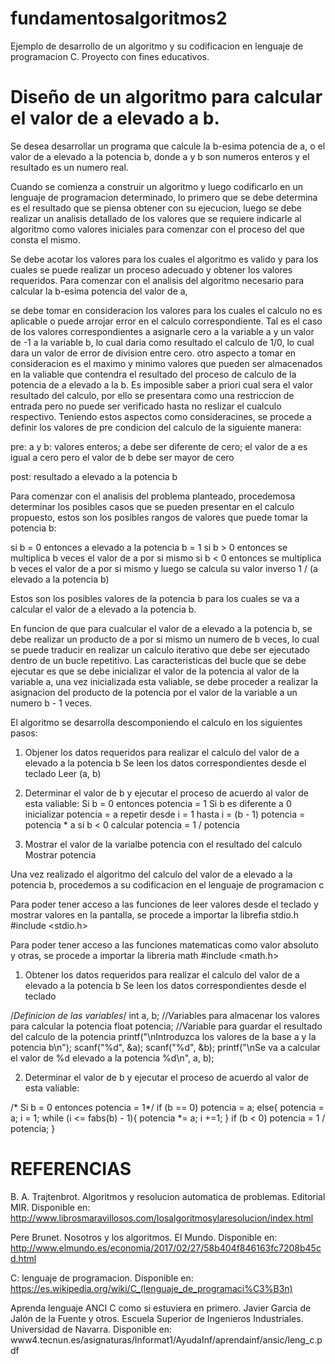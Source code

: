 # fundamentosalgoritmos2
Ejemplo de desarrollo de un algoritmo y su codificacion en lenguaje de programacion C.
Proyecto con fines educativos.

# Diseño de un algoritmo para calcular el valor de a elevado a b.

Se desea desarrollar un programa que calcule la b-esima potencia de a, o el valor de a 
elevado a la potencia b, donde a y b son numeros enteros y el resultado es un numero real.

Cuando se comienza a construir un algoritmo y luego codificarlo en un lenguaje de 
programacion determinado, lo primero que se debe determina es el resultado que se piensa obtener 
con su ejecucion, luego se debe realizar un analisis detallado de los valores que se requiere 
indicarle al algoritmo como valores iniciales para comenzar con el proceso del que consta el mismo.

Se debe acotar los valores para los cuales el algoritmo es valido y para los cuales se puede realizar 
un proceso adecuado y obtener los valores requeridos.
Para comenzar con el analisis del algoritmo necesario para calcular la b-esima potencia del valor de a, 

se debe tomar en consideracion los valores para los cuales el calculo no es aplicable o puede arrojar error 
en el calculo correspondiente. Tal es el caso de los valores correspondientes a asignarle cero a la variable a y 
un valor de -1 a la variable b, lo cual daria como resultado el calculo de 1/0, lo cual dara un valor de error 
de division entre cero. otro aspecto a tomar en consideracion es el maximo y minimo valores que pueden ser almacenados 
en la valiable que contendra el resultado del proceso de calculo de la potencia de a elevado a la b. Es imposible saber 
a priori cual sera el valor resultado del calculo, por ello se presentara como una restriccion de entrada 
pero no puede ser verificado hasta no reslizar el cualculo respectivo.
Teniendo estos aspectos como consideracines, se procede a definir los valores de pre condicion del calculo 
de la siguiente manera:

pre: a y b: valores enteros; a debe ser diferente de cero; el valor de a es igual a cero pero el valor de b debe ser mayor de cero

post: resultado a elevado a la potencia b

Para comenzar con el analisis del problema planteado, procedemosa determinar los posibles casos que se pueden 
presentar en el calculo propuesto, estos son los posibles rangos de valores que puede tomar la potencia b:

si b = 0 entonces a elevado a la potencia b = 1
si b > 0 entonces se multiplica b veces el valor de a por si mismo
si b < 0 entonces se multiplica b veces el valor de a por si mismo y luego se calcula su valor inverso 1 / (a elevado a la potencia b)

Estos son los posibles valores de la potencia b para los cuales se va a calcular el valor de a elevado a la potencia b.

En funcion de que para cualcular el valor de a elevado a la potencia b, se debe realizar un producto de a por si mismo un numero 
de b veces, lo cual se puede traducir en realizar un calculo iterativo que debe ser ejecutado dentro de un bucle repetitivo.
Las caracteristicas del bucle que se debe ejecutar es que se debe inicializar el valor de la potencia al valor de la 
variable a, una vez inicializada esta valiable, se debe proceder a realizar la asignacion del producto de la potencia 
por el valor de la variable a un numero b - 1 veces.

El algoritmo se desarrolla descomponiendo el calculo en los siguientes pasos:

1. Objener los datos requeridos para realizar el calculo del valor de a elevado a la potencia b
Se leen los datos correspondientes desde el teclado
Leer (a, b)

2. Determinar el valor de b y ejecutar el proceso de acuerdo al valor de esta valiable:
	Si b = 0 entonces potencia = 1
	Si b es diferente a 0
		inicializar potencia = a
		repetir desde i = 1 hasta i = (b - 1) potencia = potencia * a
		si b < 0 calcular potencia = 1 / potencia

3. Mostrar el valor de la varialbe potencia con el resultado del calculo
Mostrar potencia

Una vez realizado el algoritmo del calculo del valor de a elevado a la potencia b, procedemos a su codificacion en el 
lenguaje de programacion c

Para poder tener acceso a las funciones de leer valores desde el teclado y mostrar valores en la pantalla, se procede a 
importar la librefia stdio.h
#include <stdio.h>

Para poder tener acceso a las funciones matematicas como valor absoluto y otras, se procede a importar la libreria math
#include <math.h>

1. Obtener los datos requeridos para realizar el calculo del valor de a elevado a la potencia b
Se leen los datos correspondientes desde el teclado

/*Definicion de las variables*/
	int a, b;			//Variables para almacenar los valores para calcular la potencia
	float potencia;		//Variable para guardar el resultado del calculo de la potencia
	printf("\nIntroduzca los valores de la base a y la potencia b\n");
	scanf("%d", &a);
	scanf("%d", &b);
	printf("\nSe va a calcular el valor de %d elevado a la potencia %d\n", a, b);

2. Determinar el valor de b y ejecutar el proceso de acuerdo al valor de esta valiable:

/*	Si b = 0 entonces potencia = 1*/
	if (b == 0)
		potencia = a;
	else{
			potencia = a;
			i = 1;
			while (i <= fabs(b) - 1){
				potencia *= a;
				i +=1;
			}
			if (b < 0)
				potencia = 1 / potencia;
		}

# REFERENCIAS

B. A. Trajtenbrot. Algoritmos y resolucion automatica de problemas. Editorial MIR. Disponible en:
http://www.librosmaravillosos.com/losalgoritmosylaresolucion/index.html

Pere Brunet. Nosotros y los algoritmos. El Mundo. Disponible en:
http://www.elmundo.es/economia/2017/02/27/58b404f846163fc7208b45cd.html

C: lenguaje de programacion. Disponible en:
https://es.wikipedia.org/wiki/C_(lenguaje_de_programaci%C3%B3n)

Aprenda lenguaje ANCI C como si estuviera en primero. Javier Garcia de Jalón de la Fuente y otros. Escuela Superior de Ingenieros Industriales. Universidad de Navarra. Disponible en:
www4.tecnun.es/asignaturas/Informat1/AyudaInf/aprendainf/ansic/leng_c.pdf
